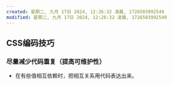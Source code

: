 ```yaml
---
created: 星期二, 九月 17日 2024, 12:26:32 凌晨, 1726503992549
modified: 星期二, 九月 17日 2024, 12:26:32 凌晨, 1726503992549
---
```



## CSS编码技巧

### 尽量减少代码重复（提高可维护性）
- 在有些值相互依赖时，把相互关系用代码表达出来。